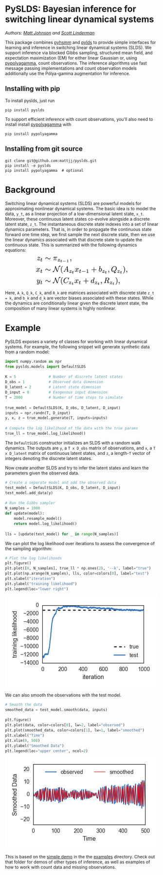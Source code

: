 # PySLDS: Bayesian inference for switching linear dynamical systems
_Authors: [Matt Johnson](https://github.com/mattjj)
and [Scott Linderman](https://github.com/slinderman)_

This package combines [pyhsmm](https://github.com/mattjj/pyhsmm) and
[pylds](https://github.com/mattjj/pylds) to provide simple interfaces for
learning and inference in switching linear dynamical systems (SLDS).
We support inference via blocked Gibbs sampling, structured mean field, and expectation
maximization (EM) for either linear Gaussian or, using
[pypolyagamma](https://github.com/slinderman/pypolyagamma), count observations.
The inference algorithms use fast message passing implementations and count
observation models additionally use the Pólya-gamma augmentation for inference.

## Installing with pip

To install pyslds, just run

```
pip install pyslds
```

To support efficient inference with count observations, you'll also need to install
install [pypolyagamma](https://github.com/slinderman/pypolyagamma) with

```
pip install pypolyagamma
```

## Installing from git source

```
git clone git@github.com:mattjj/pyslds.git
pip install -e pyslds
pip install pypolyagamma  # optional
```

# Background
Switching linear dynamical systems (SLDS) are powerful
models for approximating nonlinear dynamical systems. The basic idea
is to model the data, `y_t`, as a linear projection of a
low-dimensional latent state, `x_t`. Moreover, these continuous latent
states co-evolve alongside a discrete latent state, `z_t`.  The
instantaneous discrete state indexes into a set of linear dynamics
parameters. That is, in order to propagate the continuous state forward
one time step, we first sample the next discrete state, then we use
the linear dynamics associated with that discrete state to update the
continuous state. This is summarized with the following dynamics equations:

<p align="center">
<img src="aux/model.png" alt="Math" width="300">
</p>

Here, `A_k`, `Q_k`, `C_k`, and `R_k` are matrices associated 
with discrete state `z_t = k`, and `b_k` and `d_k` are vector
biases associated with these states.  While the dynamics are 
conditionally linear given the discrete latent state, the composition
of many linear systems is highly nonlinear.

# Example
PySLDS exposes a variety of classes for working with linear
dynamical systems. For example, the following snippet will
generate synthetic data from a random model:
```python
import numpy.random as npr
from pyslds.models import DefaultSLDS

K = 5               # Number of discrete latent states
D_obs = 1           # Observed data dimension
D_latent = 2        # Latent state dimension
D_input = 0         # Exogenous input dimension
T = 2000            # Number of time steps to simulate

true_model = DefaultSLDS(K, D_obs, D_latent, D_input)
inputs = npr.randn(T, D_input)
y, x, z = true_model.generate(T, inputs=inputs)

# Compute the log likelihood of the data with the true params
true_ll = true_model.log_likelihood() 
```
The `DefaultSLDS` constructor initializes an SLDS with a
random walk dynamics. The outputs are `y`, a `T x D_obs` 
matrix of observations, and `x`, a `T x D_latent` matrix
of continuous latent states, and `z`, a length-`T` vector of integers
denoting the discrete latent states.

Now create another SLDS and try to infer the latent states and
learn the parameters given the observed data. 

```python
# Create a separate model and add the observed data
test_model = DefaultSLDS(K, D_obs, D_latent, D_input)
test_model.add_data(y)

# Run the Gibbs sampler
N_samples = 1000
def update(model):
    model.resample_model()
    return model.log_likelihood()

lls = [update(test_model) for _ in range(N_samples)]
```

We can plot the log likelihood over iterations to assess the
convergence of the sampling algorithm:

```python
# Plot the log likelihoods
plt.figure()
plt.plot([0, N_samples], true_ll * np.ones(2), '--k', label="true")
plt.plot(np.arange(N_samples), lls, color=colors[0], label="test")
plt.xlabel("iteration")
plt.ylabel("training likelihood")
plt.legend(loc="lower right")
```
![Log Likelihood](aux/demo_ll.png)

We can also smooth the observations with the test model.
```python
# Smooth the data
smoothed_data = test_model.smooth(data, inputs)

plt.figure()
plt.plot(data, color=colors[0], lw=2, label="observed")
plt.plot(smoothed_data, color=colors[1], lw=1, label="smoothed")
plt.xlabel("Time")
plt.xlim(0, 500)
plt.ylabel("Smoothed Data")
plt.legend(loc="upper center", ncol=2)
```

![Smoothed Data](aux/demo_smooth.png)

This is based on the [simple demo](/examples/simple_demo.py) in the the
[examples](/examples) directory.
Check out that folder for demos of other types of inference, as well as
examples of how to work with count data and missing observations.
